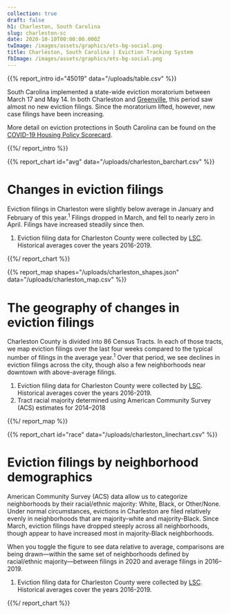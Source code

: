 ```yaml
---
collection: true
draft: false
h1: Charleston, South Carolina
slug: charleston-sc
date: 2020-10-10T00:00:00.000Z
twImage: /images/assets/graphics/ets-bg-social.png
title: Charleston, South Carolina | Eviction Tracking System
fbImage: /images/assets/graphics/ets-bg-social.png
---
```


{{% report_intro id="45019" data="/uploads/table.csv" %}}

South Carolina implemented a state-wide eviction moratorium between March 17 and May 14. In both Charleston and [Greenville](https://evictionlab.org/eviction-tracking/greenville-sc/), this period saw almost no new eviction filings. Since the moratorium lifted, however, new case filings have been increasing.

More detail on eviction protections in South Carolina can be found on the [COVID-19 Housing Policy Scorecard](https://evictionlab.org/covid-policy-scorecard/sc/).

{{%/ report_intro %}}

{{% report_chart id="avg" data="/uploads/charleston_barchart.csv" %}}

# Changes in eviction filings

Eviction filings in Charleston were slightly below average in January and February of this year.<sup>1</sup> Filings dropped in March, and fell to nearly zero in April. Filings have increased steadily since then.

1. Eviction filing data for Charleston County were collected by [LSC](https://www.lsc.gov/). Historical averages cover the years 2016-2019.

{{%/ report_chart %}}

{{% report_map shapes="/uploads/charleston_shapes.json" data="/uploads/charleston_map.csv" %}}

# The geography of changes in eviction filings

Charleston County is divided into 86 Census Tracts. In each of those tracts, we map eviction filings over the last four weeks compared to the typical number of filings in the average year.<sup>1</sup> Over that period, we see declines in eviction filings across the city, though also a few neighborhoods near downtown with above-average filings.

1. Eviction filing data for Charleston County were collected by [LSC](https://www.lsc.gov/). Historical averages cover the years 2016-2019.
2. Tract racial majority determined using American Community Survey (ACS) estimates for 2014–2018

{{%/ report_map %}}

{{% report_chart id="race" data="/uploads/charleston_linechart.csv" %}}

# Eviction filings by neighborhood demographics

American Community Survey (ACS) data allow us to categorize neighborhoods by their racial/ethnic majority: White, Black, or Other/None. Under normal circumstances, evictions in Charleston are filed relatively evenly in neighborhoods that are majority-white and majority-Black. Since March, eviction filings have dropped steeply across all neighborhoods, though appear to have increased most in majority-Black neighborhoods.

When you toggle the figure to see data relative to average, comparisons are being drawn—within the same set of neighborhoods defined by racial/ethnic majority—between filings in 2020 and average filings in 2016–2019.

1. Eviction filing data for Charleston County were collected by [LSC](https://www.lsc.gov/). Historical averages cover the years 2016-2019.

{{%/ report_chart %}}
